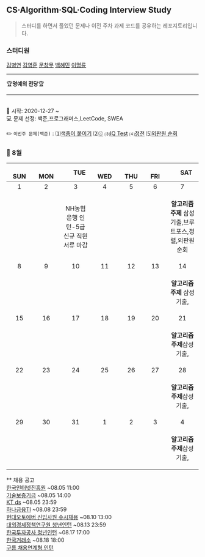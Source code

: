 ## CS·Algorithm·SQL·Coding Interview Study
<blockquote>스터디를 하면서 풀었던 문제나 이전 주차 과제 코드를 공유하는 레포지토리입니다.</blockquote>

### 스터디원

[김병연](https://github.com/whyWhale) [김영훈](https://github.com/kim0hoon) [문창무](https://github.com/ChangmooMoon) [백혜민](https://github.com/HyeminBaek) [이명륜](https://github.com/auddl0756)

<hr>
🏆<b>명예의 전당</b>🏆

<hr>

<br> 📌 시작: 2020-12-27 ~
<br> 💻 문제 선정: 백준,프로그래머스,LeetCode, SWEA

✏️ `이번주 문제(백준)` : ⑴[색종이 붙이기](https://www.acmicpc.net/problem/17136)  ⑵[⚾](https://www.acmicpc.net/problem/17281)  ⑶[IQ Test](https://www.acmicpc.net/problem/1111)  ⑷[정전](https://www.acmicpc.net/problem/11918)  ⑸[외판원 순회](https://www.acmicpc.net/problem/2098)

<h3> 📅 8월 </h3>


|　  SUN　  |　  MON　  |　  TUE　  |　  WED　  |　  THU　  |　  FRI　  |　  SAT　  |
|:---:|:---:|:---:|:---:|:---:|:---:|:---:|
|   1    |   2    |   3  |  4  |  5  |  6  |  7  |
|     |     |NH농협은행 인턴-5급 신규 직원 서류 마감| |  | |<p><b>알고리즘 주제</b> 삼성기출,브루트포스,정렬,외판원순회</p>|
|   8   |      9      |      10      |     11     |    12     |     13     |   14   |
|||||||<p><b>알고리즘 주제</b> 삼성기출,</p>|
| 15 |      16       |      17       |      18      |     19     |     20     |21|
|    ||||||<p><b>알고리즘 주제</b>삼성기출,</p>|
| 22 |      23        |      24       | 25   |  26  |  27  |  28  |
|||||||<p><b>알고리즘 주제</b>삼성기출,</p>|
| 29 |30|31|1|2|3|4|
|||  ||||<p><b>알고리즘 주제</b>삼성기출,</p>|


** 채용 공고
<br>[한국인터넷진흥원](https://kisa.saramin.co.kr/_service/zlight/apply_site/apply/recruit_default.asp) ~08.05 11:00
<br>[기술보증기금](https://kibo.incruit.com/hire/viewhire.asp?projectid=101) ~08.05 14:00
<br>[KT ds](https://recruit.kt.com/apply/notifyView?seq=65593) ~08.05 23:59
<br>[하나금융TI](https://hanati.recruiter.co.kr/app/jobnotice/view?systemKindCode=MRS2&jobnoticeSn=60379) ~08.08 23:59
<br>[현대오토에버 신입사원 수시채용](https://hyundai-autoever.recruiter.co.kr/app/jobnotice/view?systemKindCode=MRS2&jobnoticeSn=66035) ~08.10 13:00
<br>[대외경제정책연구원 청년인턴](https://kiep.recruiter.co.kr/app/jobnotice/view?systemKindCode=MRS2&jobnoticeSn=65949) ~08.13 23:59
<br>[한국투자공사 청년인턴](https://www.jobkorea.co.kr/Recruit/GI_Read/35542860?Oem_Code=C1&PageGbn=ST) ~08.17 17:00
<br>[한국거래소](https://jrs.jobkorea.co.kr/krx/krx212/Agi/Invite) ~08.18 18:00
<br>[구름 채용연계형 인턴](https://www.notion.so/46236f6890394c73a515f52f594d676b)
